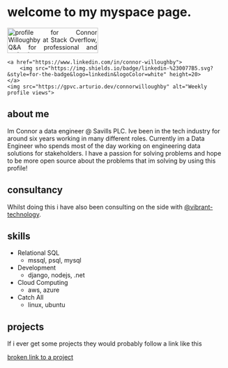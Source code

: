 # welcome to my myspace page.  

<p align="justify">
	<a href="https://stackoverflow.com/users/9193156/connor-willoughby"><img src="https://stackoverflow.com/users/flair/9193156.png?theme=dark" width="208" height="58" alt="profile for Connor Willoughby at Stack Overflow, Q&amp;A for professional and enthusiast programmers" title="profile for Connor Willoughby at Stack Overflow, Q&amp;A for professional and enthusiast programmers"></a>
	
	<a href="https://www.linkedin.com/in/connor-willoughby">
		<img src="https://img.shields.io/badge/linkedin-%230077B5.svg?&style=for-the-badge&logo=linkedin&logoColor=white" height=20>
	</a> 
	<img src="https://gpvc.arturio.dev/connorwilloughby" alt="Weekly profile views"> 
</p>	



## about me 

Im Connor a data engineer @ Savills PLC. Ive been in the tech industry for around six years working in many different roles. Currently im a Data Engineer who spends most of the day working on engineering data solutions for stakeholders. I have a passion for solving problems and hope to be more open source about the problems that im solving by using this profile! 

## consultancy 

Whilst doing this i have also been consulting on the side with [@vibrant-technology](https://github.com/vibrant-technology).

## skills 

 - Relational SQL 
   -  mssql, psql, mysql
 - Development
   - django, nodejs, .net
 - Cloud Computing 
   - aws, azure
 - Catch All
   - linux, ubuntu

## projects 

If i ever get some projects they would probably follow a link like this

[broken link to a project](https://github.com/connorwillougby/project/read_me.md)
